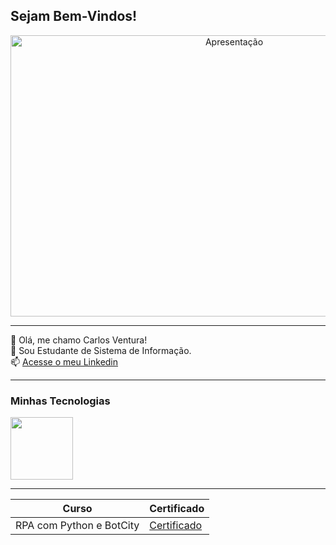 ## Sejam Bem-Vindos!


<div align="center">
  <img src="https://images4.alphacoders.com/133/1332281.jpeg" alt="Apresentação" Width="700" height="450px">
</div>

------------------
👾 Olá, me chamo Carlos Ventura!<br>
💬 Sou Estudante de Sistema de Informação.<br>
📫 [Acesse o meu Linkedin](https://www.linkedin.com/in/carloseduardovs/)


------------------

### Minhas Tecnologias 

<div style="display: flex;">
    <img src="https://cdn.jsdelivr.net/gh/devicons/devicon@latest/icons/python/python-original.svg" width="100px"/>  
</div>

------------------

| Curso | Certificado |
|-------| ------------|
|RPA com Python e BotCity| [Certificado](https://certificate.botcity.dev/verify/304497e515831)



